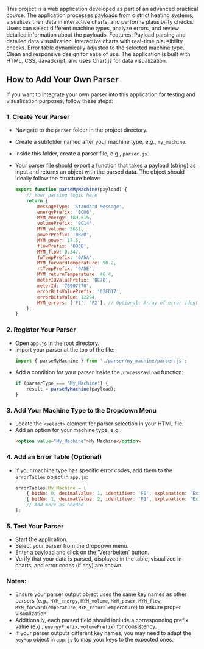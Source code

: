 This project is a web application developed as part of an advanced practical course. The application processes payloads from district heating systems, visualizes their data in interactive charts, and performs plausibility checks. Users can select different machine types, analyze errors, and review detailed information about the payloads.
Features:
Payload parsing and detailed data visualization.
Interactive charts with real-time plausibility checks.
Error table dynamically adjusted to the selected machine type.
Clean and responsive design for ease of use.
The application is built with HTML, CSS, JavaScript, and uses Chart.js for data visualization.

## How to Add Your Own Parser

If you want to integrate your own parser into this application for testing and visualization purposes, follow these steps:

### 1. Create Your Parser
- Navigate to the `parser` folder in the project directory.
- Create a subfolder named after your machine type, e.g., `my_machine`.
- Inside this folder, create a parser file, e.g., `parser.js`.
- Your parser file should export a function that takes a payload (string) as input and returns an object with the parsed data. The object should ideally follow the structure below:
  
  ```javascript
  export function parseMyMachine(payload) {
      // Your parsing logic here
      return {
          messageType: 'Standard Message',
          energyPrefix: '0C06',
          MYM_energy: 189.515,
          volumePrefix: '0C14',
          MYM_volume: 3651,
          powerPrefix: '0B2D',
          MYM_power: 17.5,
          flowPrefix: '0B3B',
          MYM_flow: 0.347,
          fwTempPrefix: '0A5A',
          MYM_forwardTemperature: 90.2,
          rtTempPrefix: '0A5E',
          MYM_returnTemperature: 46.4,
          meterIDValuePrefix: '0C78',
          meterId: '70907770',
          errorBitsValuePrefix: '02FD17',
          errorBitsValue: 12294,
          MYM_errors: ['F1', 'F2'], // Optional: Array of error identifiers
      };
  }
  ```

### 2. Register Your Parser
- Open `app.js` in the root directory.
- Import your parser at the top of the file:
  ```javascript
  import { parseMyMachine } from './parser/my_machine/parser.js';
  ```
- Add a condition for your parser inside the `processPayload` function:
  ```javascript
  if (parserType === 'My_Machine') {
      result = parseMyMachine(payload);
  }
  ```

### 3. Add Your Machine Type to the Dropdown Menu
- Locate the `<select>` element for parser selection in your HTML file.
- Add an option for your machine type, e.g.:
  ```html
  <option value="My_Machine">My Machine</option>
  ```

### 4. Add an Error Table (Optional)
- If your machine type has specific error codes, add them to the `errorTables` object in `app.js`:
  ```javascript
  errorTables.My_Machine = [
      { bitNo: 0, decimalValue: 1, identifier: 'F0', explanation: 'Example error 0' },
      { bitNo: 1, decimalValue: 2, identifier: 'F1', explanation: 'Example error 1' },
      // Add more as needed
  ];
  ```

### 5. Test Your Parser
- Start the application.
- Select your parser from the dropdown menu.
- Enter a payload and click on the 'Verarbeiten' button.
- Verify that your data is parsed, displayed in the table, visualized in charts, and error codes (if any) are shown.

### Notes:
- Ensure your parser output object uses the same key names as other parsers (e.g., `MYM_energy`, `MYM_volume`, `MYM_power`, `MYM_flow`, `MYM_forwardTemperature`, `MYM_returnTemperature`) to ensure proper visualization.
- Additionally, each parsed field should include a corresponding prefix value (e.g., `energyPrefix`, `volumePrefix`) for consistency.
- If your parser outputs different key names, you may need to adapt the `keyMap` object in `app.js` to map your keys to the expected ones.

